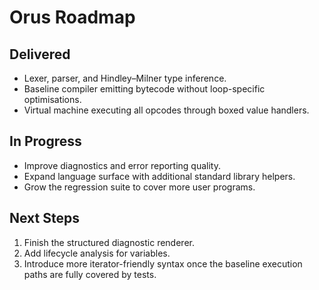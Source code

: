 # Orus Roadmap

## Delivered
- Lexer, parser, and Hindley–Milner type inference.
- Baseline compiler emitting bytecode without loop-specific optimisations.
- Virtual machine executing all opcodes through boxed value handlers.

## In Progress
- Improve diagnostics and error reporting quality.
- Expand language surface with additional standard library helpers.
- Grow the regression suite to cover more user programs.

## Next Steps
1. Finish the structured diagnostic renderer.
2. Add lifecycle analysis for variables.
3. Introduce more iterator-friendly syntax once the baseline execution paths are fully covered by tests.

